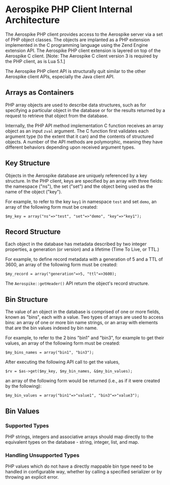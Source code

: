 
# Aerospike PHP Client Internal Architecture

The Aerospike PHP client provides access to the Aerospike server via a
set of PHP object classes.  The objects are implanted as a PHP extension
implemented in the C programming language using the Zend Engine
extension API.  The Aerospike PHP client extension is layered on top of
the Aerospike C client.  [Note:  The Aerospike C client version 3 is
required by the PHP client, as is Lua 5.1.]

The Aerospike PHP client API is structurally quit similar to the other
Aerospike client APIs, especially the Java client API.

## Arrays as Containers

PHP array objects are used to describe data structures, such as for
specifying a particular object in the database or for the results
returned by a request to retrieve that object from the database.

Internally, the PHP API method implementation C function receives an
array object as an input `zval` argument.  The C function first
validates each argument type (to the extent that it can) and the
contents of structured objects.  A number of the API methods are
polymorphic, meaning they have different behaviors depending upon
received argument types.

## Key Structure

Objects in the Aerospike database are uniquely referenced by a key
structure.  In the PHP client, keys are specified by an array with three
fields: the namespace ("ns"), the set ("set") and the object being used
as the name of the object ("key").

For example, to refer to the key `key1` in namespace `test` and set
`demo`, an array of the following form must be created:

```
$my_key = array("ns"=>"test", "set"=>"demo", "key"=>"key1");
```

## Record Structure

Each object in the database has metadata described by two integer
properties, a generation (or version) and a lifetime (Time To Live, or
TTL.)

For example, to define record metadata with a generation of 5 and a TTL
of 3600, an array of the following form must be created:

```
$my_record = array("generation"=>5, "ttl"=>3600);
```

The `Aerospike::getHeader()` API return the object's record structure.

## Bin Structure

The value of an object in the database is comprised of one or more
fields, known as "bins", each with a value.  Two types of arrays are
used to access bins:  an array of one or more bin name strings, or an
array with elements that are the bin values indexed by bin name.

For example, to refer to the 2 bins "bin1" and "bin3", for example to
get their values, an array of the following form must be created:

```
$my_bins_names = array("bin1", "bin3");
```

After executing the following API call to get the values,

```
$rv = $as->get($my_key, $my_bin_names, &$my_bin_values);
```

an array of the following form would be returned (i.e., as if it were
created by the following):

```
$my_bin_values = array("bin1"=>"value1", "bin3"=>"value3");
```

## Bin Values

### Supported Types
PHP strings, integers and associative arrays should map directly to the
equivalent types on the database - string, integer, list, and map.

### Handling Unsupported Types
PHP values which do not have a directly mappable bin type need to be handled
in configurable way, whether by calling a specified serializer or by throwing an
explicit error.
